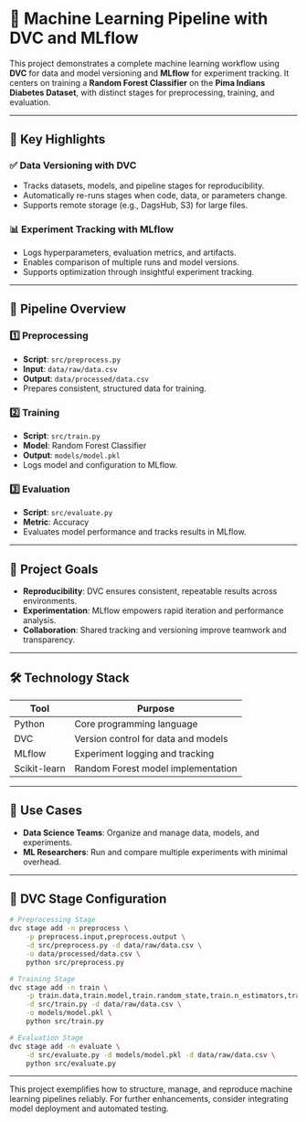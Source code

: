# 🧪 Machine Learning Pipeline with DVC and MLflow

This project demonstrates a complete machine learning workflow using **DVC** for data and model versioning and **MLflow** for experiment tracking. It centers on training a **Random Forest Classifier** on the **Pima Indians Diabetes Dataset**, with distinct stages for preprocessing, training, and evaluation.

---

## 🚀 Key Highlights

### ✅ Data Versioning with DVC
- Tracks datasets, models, and pipeline stages for reproducibility.
- Automatically re-runs stages when code, data, or parameters change.
- Supports remote storage (e.g., DagsHub, S3) for large files.

### 📊 Experiment Tracking with MLflow
- Logs hyperparameters, evaluation metrics, and artifacts.
- Enables comparison of multiple runs and model versions.
- Supports optimization through insightful experiment tracking.

---

## 🧩 Pipeline Overview

### 1️⃣ Preprocessing
- **Script**: `src/preprocess.py`
- **Input**: `data/raw/data.csv`
- **Output**: `data/processed/data.csv`
- Prepares consistent, structured data for training.

### 2️⃣ Training
- **Script**: `src/train.py`
- **Model**: Random Forest Classifier
- **Output**: `models/model.pkl`
- Logs model and configuration to MLflow.

### 3️⃣ Evaluation
- **Script**: `src/evaluate.py`
- **Metric**: Accuracy
- Evaluates model performance and tracks results in MLflow.

---

## 🎯 Project Goals
- **Reproducibility**: DVC ensures consistent, repeatable results across environments.
- **Experimentation**: MLflow empowers rapid iteration and performance analysis.
- **Collaboration**: Shared tracking and versioning improve teamwork and transparency.

---

## 🛠️ Technology Stack

| Tool          | Purpose                                 |
|---------------|------------------------------------------|
| Python        | Core programming language                |
| DVC           | Version control for data and models      |
| MLflow        | Experiment logging and tracking          |
| Scikit-learn  | Random Forest model implementation       |

---

## 👥 Use Cases

- **Data Science Teams**: Organize and manage data, models, and experiments.
- **ML Researchers**: Run and compare multiple experiments with minimal overhead.

---

## 📌 DVC Stage Configuration

```bash
# Preprocessing Stage
dvc stage add -n preprocess \
    -p preprocess.input,preprocess.output \
    -d src/preprocess.py -d data/raw/data.csv \
    -o data/processed/data.csv \
    python src/preprocess.py

# Training Stage
dvc stage add -n train \
    -p train.data,train.model,train.random_state,train.n_estimators,train.max_depth \
    -d src/train.py -d data/raw/data.csv \
    -o models/model.pkl \
    python src/train.py

# Evaluation Stage
dvc stage add -n evaluate \
    -d src/evaluate.py -d models/model.pkl -d data/raw/data.csv \
    python src/evaluate.py
```

---

This project exemplifies how to structure, manage, and reproduce machine learning pipelines reliably. For further enhancements, consider integrating model deployment and automated testing.

